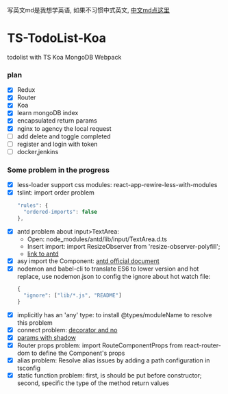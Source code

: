 写英文md是我想学英语, 如果不习惯中式英文, [中文md点这里](https://github.com/binyellow/TS-TodoList-Koa/tree/develop-zh)
# TS-TodoList-Koa
todolist with TS Koa MongoDB Webpack

### plan
- [X] Redux
- [X] Router
- [X] Koa
- [X] learn mongoDB index
- [X] encapsulated return params
- [X] nginx to agency the local request
- [ ] add delete and toggle completed
- [ ] register and login with token
- [ ] docker,jenkins

### Some problem in the progress
- [X] less-loader support css modules: react-app-rewire-less-with-modules
- [X] tslint: import order problem
    ```js
    "rules": {
      "ordered-imports": false
    },
    ```
- [X] antd problem about input>TextArea: 
  - Open: node_modules/antd/lib/input/TextArea.d.ts
  - Insert import: import ResizeObserver from 'resize-observer-polyfill';
  - [link to antd](https://github.com/ant-design/ant-design/issues/13405)
- [X] asy import the Component: [antd official document](https://ant.design/docs/react/use-in-typescript-cn)
- [X] nodemon and babel-cli to translate ES6 to lower version and hot replace, use nodemon.json to config the ignore about hot watch file: 
    ```js
    {   
      "ignore": ["lib/*.js", "README"] 
    }
    ```
- [X] implicitly has an 'any' type: to install @types/moduleName to resolve this problem
- [X] connect problem: [decorator and no](https://stackoverflow.com/questions/46861839/typescript-connect-react-redux-decorator-with-stateful-component)
- [X] [params with shadow](https://stackoverflow.com/questions/52968903/shadowed-name-in-typescript-and-react-redux)
- [X] Router props problem: import RouteComponentProps from react-router-dom to define the Component's props
- [X] alias problem: Resolve alias issues by adding a path configuration in tsconfig
- [X] static function problem: first, is should be put before constructor; second, specific the type of the method return values